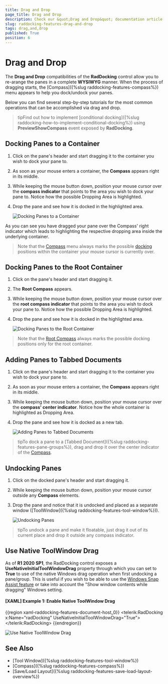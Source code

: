 ```yaml
---
title: Drag and Drop
page_title: Drag and Drop
description: Check our &quot;Drag and Drop&quot; documentation article for the RadDocking {{ site.framework_name }} control.
slug: raddocking-features-drag-and-drop
tags: drag,and,drop
published: True
position: 6
---
```


# Drag and Drop

The __Drag and Drop__ compatibilities of the __RadDocking__ control allow you to re-arange the panes in a complete __WYSIWYG__ manner. When the process of dragging starts, the [Compass]({%slug raddocking-features-compass%}) menu appears to help you dock/undock your panes. 

Below you can find several step-by-step tutorials for the most common operations that can be accomplished via drag and drop.

>tipFind out how to implement [conditional docking]({%slug raddocking-how-to-implement-conditional-docking%}) using __PreviewShowCompass__ event exposed by __RadDocking__.

## Docking Panes to a Container

1. Click on the pane's header and start dragging it to the container you wish to dock your pane to. 

1. As soon as your mouse enters a container, the __Compass__ appears right in its middle. 

1. While keeping the mouse button down, position your mouse cursor over the __compass indicator__ that points to the area you wish to dock your pane to. Notice how the possible Dropping Area is highlighted. 

1. Drop the pane and see how it is docked in the highlighted area.

	![Docking Panes to a Container](images/RadDocking_Features_Drag_and_Drop_010.png)

As you can see you have dragged your pane over the Compass' right indicator which leads to highlighting the respective dropping area inside the underlying container.

>Note that the [Compass](#Compass) menu always marks the possible [docking](#Docking_Panes) positions within the container your mouse cursor is currently over.

## Docking Panes to the Root Container

1. Click on the pane's header and start dragging it. 

1. The __Root Compass__ appears. 

1. While keeping the mouse button down, position your mouse cursor over the __root compass indicator__ that points to the area you wish to dock your pane to. Notice how the possible Dropping Area is highlighted. 

1. Drop the pane and see how it is docked in the highlighted area.

	![Docking Panes to the Root Container](images/RadDocking_Features_Drag_and_Drop_020.png)

>Note that the [Root Compass](#Root_Compass) always marks the possible docking positions only for the root container.

## Adding Panes to Tabbed Documents

1. Click on the pane's header and start dragging it to the container you wish to dock your pane to. 

1. As soon as your mouse enters a container, the __Compass__ appears right in its middle. 

1. While keeping the mouse button down, position your mouse cursor over the __compass' center indicator__. Notice how the whole container is highlighted as Dropping Area. 

1. Drop the pane and see how it is docked as a new tab.

	![Adding Panes to Tabbed Documents](images/RadDocking_Features_Drag_and_Drop_030.png)

>tipTo dock a pane to a [Tabbed Document]({%slug raddocking-features-pane-groups%}), drag and drop it over the center indicator of the [Compass](#Compass).

## Undocking Panes

1. Click on the docked pane's header and start dragging it. 

1. While keeping the mouse button down, position your mouse cursor outside any __Compass__ elements. 

1. Drop the pane and notice that it is undocked and placed as a separate window ([ToolWindow]({%slug raddocking-features-tool-window%})).

	![Undocking Panes](images/RadDocking_Features_Drag_and_Drop_040.png)

>tipTo undock a pane and make it floatable, just drag it out of its current place and drop it outside any compass indicator.

## Use Native ToolWindow Drag

As of **R1 2020 SP1**, the RadDocking control exposes a **UseNativeInitialToolWindowDrag** property through which you can set to **True** to use of the native Windows drag operation when first undocking a pane/group. This is useful if you wish to be able to use the [Windows Snap Assist feature](https://support.microsoft.com/en-us/help/4027324/windows-10-snap-your-windows) or take into account the "Show window contents while dragging" Windows setting.

#### __[XAML] Example 1: Enable Native ToolWindow Drag__

{{region xaml-raddocking-features-document-host_0}}
	<telerik:RadDocking x:Name="radDocking" UseNativeInitialToolWindowDrag="True">
		<!-- ... -->
	</telerik:RadDocking>
{{endregion}}

![Use Native ToolWindow Drag](images/RadDocking_Features_Drag_and_Drop_050.png)

## See Also

* [Tool Window]({%slug raddocking-features-tool-window%})
* [Compass]({%slug raddocking-features-compass%})
* [Save/Load Layout]({%slug raddocking-features-save-load-layout-overview%})
